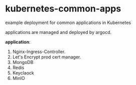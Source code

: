 # kubernetes-common-apps
example deployment for common applications in Kubernetes 

applications are managed and deployed by argocd. 

**application**:
1. Nginx-Ingress-Controller.
2. Let's Encrypt prod cert manager.
3. MongoDB
4. Redis
5. Keyclaock
6. MinIO
